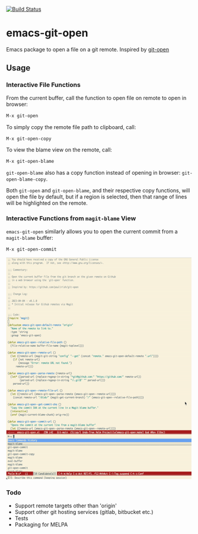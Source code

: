 [![Build Status](https://github.com/tombonan/emacs-git-open/workflows/CI/badge.svg)](https://github.com/tombonan/emacs-git-open/actions)

# emacs-git-open

Emacs package to open a file on a git remote. Inspired by [git-open](https://github.com/paulirish/git-open)

## Usage

### Interactive File Functions

From the current buffer, call the function to open file on remote to open in browser:

```el
M-x git-open
```

To simply copy the remote file path to clipboard, call:

```el
M-x git-open-copy
```

To view the blame view on the remote, call:
```el
M-x git-open-blame
```

`git-open-blame` also has a copy function instead of opening in browser: `git-open-blame-copy`.

Both `git-open` and `git-open-blame`, and their respective copy functions, will open the file by default,
but if a region is selected, then that range of lines will be highlighted on the remote.


### Interactive Functions from `magit-blame` View


`emacs-git-open` similarly allows you to open the current commit from a `magit-blame` buffer:

```el
M-x git-open-commit
```

<img src="./git-open-commit-usage.gif" alt="Git Open Commit Usage" width="500" height="600">

### Todo
- Support remote targets other than 'origin'
- Support other git hosting services (gitlab, bitbucket etc.)
- Tests
- Packaging for MELPA
